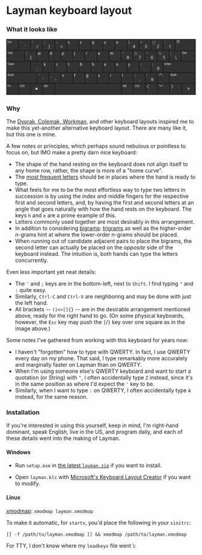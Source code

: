 # Layman keyboard layout

### What it looks like

![Layman](layout.png)

### Why

The [Dvorak, Colemak, Workman](https://en.wikipedia.org/wiki/Keyboard_layout#Non-QWERTY-based_Latin-script_keyboard_layouts), and other keyboard layouts inspired me to make this yet-another alternative keyboard layout. There are many like it, but this one is mine.

A few notes or principles, which perhaps sound nebulous or pointless to focus on, but IMO make a pretty darn nice keyboard:

* The shape of the hand resting on the keyboard does not align itself to any home row, rather, the shape is more of a "home curve".
* The [most frequent letters](https://en.wikipedia.org/wiki/Letter_frequency#Relative_frequencies_of_letters_in_the_English_language) should be in places where the hand is ready to type.
* What feels for me to be the most effortless way to type two letters in succession is by using the index and middle fingers for the respective first and second letters, and, by having the first and second letters at an angle that goes naturally with how the hand rests on the keyboard. The keys `h` and `e` are a prime example of this.
* Letters commonly used together are most desirably in this arrangement.
* In addition to considering [bigrams](https://en.wikipedia.org/wiki/Bigrams#Bigram_frequency_in_the_English_language): [trigrams](https://en.wikipedia.org/wiki/Trigram#Frequency) as well as the higher-order *n*-grams hint at where the lower-order *n*-grams should be placed.
* When running out of candidate adjacent pairs to place the bigrams, the second letter can actually be placed on the *opposite* side of the keyboard instead. The intuition is, both hands can type the letters concurrently.

Even less important yet neat details:

* The `'` and `;` keys are in the bottom-left, next to `Shift`. I find typing `"` and `:` quite easy.
* Similarly, `Ctrl-C` and `Ctrl-V` are neighboring and may be done with just the left hand.
* All brackets -- `()<>[]{}` -- are in the desirable arrangement mentioned above, ready for the right hand to go. (On some physical keyboards, however, the `Esc` key may push the `]`/`}` key over one square as in the image above.)

Some notes I've gathered from working with this keyboard for years now:

* I haven't "forgotten" how to type with QWERTY. In fact, I use QWERTY every day on my phone. That said, I type remarkably more accurately and marginally faster on Layman than on QWERTY.
* When I'm using someone else's QWERTY keyboard and want to start a quotation (or String) with `"`, I often accidentally type `Z` instead, since it's in the same position as where I'd expect the `'` key to be.
* Similarly, when I want to type `:` on QWERTY, I often accidentally type `A` instead, for the same reason.

### Installation

If you're interested in using this yourself, keep in mind, I'm right-hand dominant, speak English, live in the US, and program daily, and each of these details went into the making of Layman.

#### Windows

* Run `setup.exe` in [the latest `layman.zip`](https://github.com/almonds0166/layman/releases) if you want to install.

* Open `layman.klc` with [Microsoft's Keyboard Layout Creator](https://www.microsoft.com/en-us/download/details.aspx?id=22339) if you want to modify.

#### Linux

[xmodmap](https://wiki.archlinux.org/index.php/xmodmap): `xmodmap layman.xmodmap`

To make it automatic, for `startx`, you'd place the following in your `xinitrc`:
```
[[ -f /path/to/layman.xmodmap ]] && xmodmap /path/to/layman.xmodmap
```

For TTY, I don't know where my `loadkeys` file went \\:
